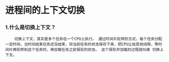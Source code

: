 # 进程间的上下文切换



### 1.什么是切换上下文？

```
	切换上下文，其实是多个任务在一个CPU上执行。 通过时间片轮转的方式，每个任务分配一定时间，当时间结束任务还没结束，将当前任务的状态保存下来，把CPU让给其他线程，等时间片再轮转到这个任务时，再加载任务之前保存的状态。 这个保存并加载的过程就叫做 切换上下文。
```

